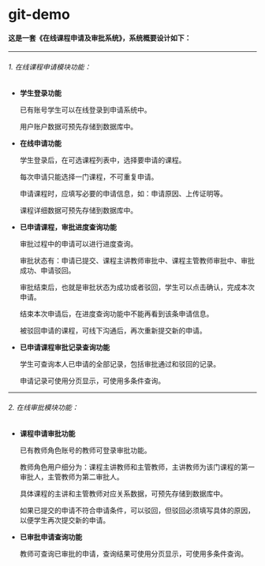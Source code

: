 # git-demo
#### 这是一套《在线课程申请及审批系统》，系统概要设计如下：

***

###### 1. 在线课程申请模块功能：

- __学生登录功能__

  已有账号学生可以在线登录到申请系统中。

  

  用户账户数据可预先存储到数据库中。

- __在线申请功能__

  学生登录后，在可选课程列表中，选择要申请的课程。

  

  每次申请只能选择一门课程，不可重复申请。

  

  申请课程时，应填写必要的申请信息，如：申请原因、上传证明等。

  

  课程详细数据可预先存储到数据库中。

- __已申请课程，审批进度查询功能__

  审批过程中的申请可以进行进度查询。

  

  审批状态有：申请已提交、课程主讲教师审批中、课程主管教师审批中、审批成功、申请驳回。

  

  审批结束后，也就是审批状态为成功或者驳回，学生可以点击确认，完成本次申请。

  

  结束本次申请后，在进度查询功能中不能再看到该条申请信息。

  

  被驳回申请的课程，可线下沟通后，再次重新提交新的申请。

- __已申请课程审批记录查询功能__

  学生可查询本人已申请的全部记录，包括审批通过和驳回的记录。

  

  申请记录可使用分页显示，可使用多条件查询。

***

###### 2. 在线审批模块功能：

- __课程申请审批功能__

  已有教师角色账号的教师可登录审批功能。

  

  教师角色用户细分为：课程主讲教师和主管教师，主讲教师为该门课程的第一审批人，主管教师为第二审批人。

  

  具体课程的主讲和主管教师对应关系数据，可预先存储到数据库中。

  

  如果已提交的申请不符合申请条件，可以驳回，但驳回必须填写具体的原因，以便学生再次提交新的申请。

- __已审批申请查询功能__

  教师可查询已审批的申请，查询结果可使用分页显示，可使用多条件查询。



